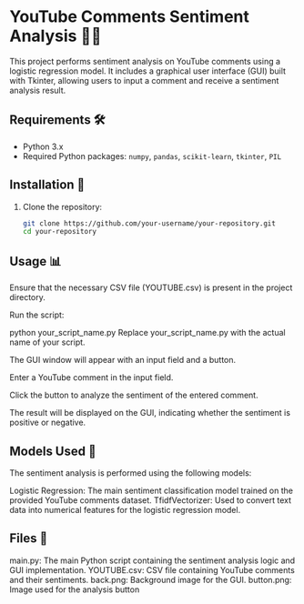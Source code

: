 # YouTube Comments Sentiment Analysis 🎥📝

This project performs sentiment analysis on YouTube comments using a logistic regression model. It includes a graphical user interface (GUI) built with Tkinter, allowing users to input a comment and receive a sentiment analysis result.

## Requirements 🛠️
- Python 3.x
- Required Python packages: `numpy`, `pandas`, `scikit-learn`, `tkinter`, `PIL`

## Installation 🚀
1. Clone the repository:
   ```bash
   git clone https://github.com/your-username/your-repository.git
   cd your-repository

## Usage 📊
Ensure that the necessary CSV file (YOUTUBE.csv) is present in the project directory.

Run the script:

python your_script_name.py
Replace your_script_name.py with the actual name of your script.

The GUI window will appear with an input field and a button.

Enter a YouTube comment in the input field.

Click the button to analyze the sentiment of the entered comment.

The result will be displayed on the GUI, indicating whether the sentiment is positive or negative.

## Models Used 🤖
The sentiment analysis is performed using the following models:

Logistic Regression: The main sentiment classification model trained on the provided YouTube comments dataset.
TfidfVectorizer: Used to convert text data into numerical features for the logistic regression model.

## Files 📂

main.py: The main Python script containing the sentiment analysis logic and GUI implementation.
YOUTUBE.csv: CSV file containing YouTube comments and their sentiments.
back.png: Background image for the GUI.
button.png: Image used for the analysis button
